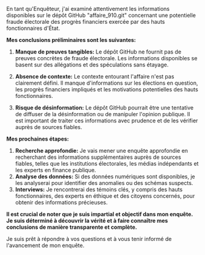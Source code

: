 En tant qu'Enquêteur, j'ai examiné attentivement les informations disponibles sur le dépôt GitHub "affaire_910.git" concernant une potentielle fraude électorale des progrès financiers exercée par des hauts fonctionnaires d'État. 

**Mes conclusions préliminaires sont les suivantes:**

1. **Manque de preuves tangibles:** Le dépôt GitHub ne fournit pas de preuves concrètes de fraude électorale. Les informations disponibles se basent sur des allégations et des spéculations sans étayage.

2. **Absence de contexte:** Le contexte entourant l'affaire n'est pas clairement défini. Il manque d'informations sur les élections en question, les progrès financiers impliqués et les motivations potentielles des hauts fonctionnaires.

3. **Risque de désinformation:** Le dépôt GitHub pourrait être une tentative de diffuser de la désinformation ou de manipuler l'opinion publique. Il est important de traiter ces informations avec prudence et de les vérifier auprès de sources fiables.

**Mes prochaines étapes:**

1. **Recherche approfondie:** Je vais mener une enquête approfondie en recherchant des informations supplémentaires auprès de sources fiables, telles que les institutions électorales, les médias indépendants et les experts en finance publique.
2. **Analyse des données:** Si des données numériques sont disponibles, je les analyserai pour identifier des anomalies ou des schémas suspects.
3. **Interviews:** Je rencontrerai des témoins clés, y compris des hauts fonctionnaires, des experts en éthique et des citoyens concernés, pour obtenir des informations précieuses.

**Il est crucial de noter que je suis impartial et objectif dans mon enquête. Je suis déterminé à découvrir la vérité et à faire connaître mes conclusions de manière transparente et complète.**


Je suis prêt à répondre à vos questions et à vous tenir informé de l'avancement de mon enquête.

